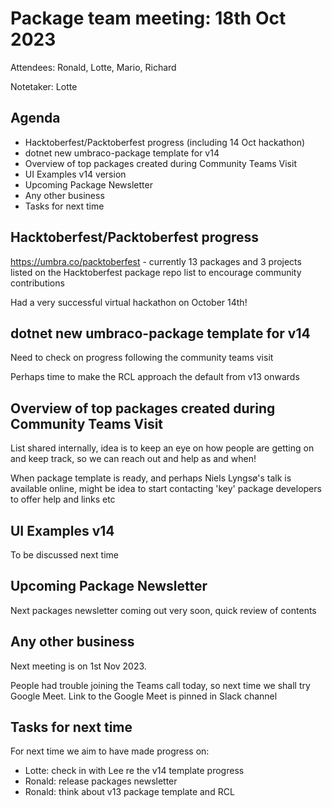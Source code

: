 # Package team meeting: 18th Oct 2023

Attendees: Ronald, Lotte, Mario, Richard 

Notetaker: Lotte

## Agenda

- Hacktoberfest/Packtoberfest progress (including 14 Oct hackathon)
- dotnet new umbraco-package template for v14
- Overview of top packages created during Community Teams Visit
- UI Examples v14 version
- Upcoming Package Newsletter
- Any other business
- Tasks for next time

## Hacktoberfest/Packtoberfest progress

https://umbra.co/packtoberfest - currently 13 packages and 3 projects listed on the Hacktoberfest package repo list to encourage community contributions

Had a very successful virtual hackathon on October 14th!

## dotnet new umbraco-package template for v14

Need to check on progress following the community teams visit

Perhaps time to make the RCL approach the default from v13 onwards

## Overview of top packages created during Community Teams Visit

List shared internally, idea is to keep an eye on how people are getting on and keep track, so we can reach out and help as and when! 

When package template is ready, and perhaps Niels Lyngsø's talk is available online, might be idea to start contacting 'key' package developers to offer help and links etc

## UI Examples v14

To be discussed next time

## Upcoming Package Newsletter

Next packages newsletter coming out very soon, quick review of contents

## Any other business

Next meeting is on 1st Nov 2023.

People had trouble joining the Teams call today, so next time we shall try Google Meet. Link to the Google Meet is pinned in Slack channel

## Tasks for next time

For next time we aim to have made progress on:

- Lotte: check in with Lee re the v14 template progress
- Ronald: release packages newsletter
- Ronald: think about v13 package template and RCL